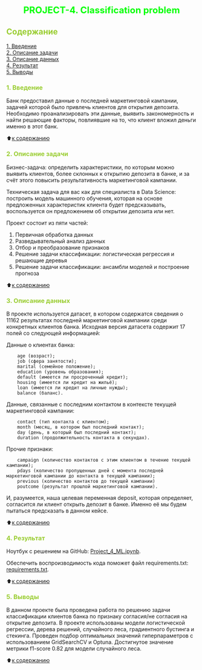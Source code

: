 # <font size = 5 color = #00FF00> <center>PROJECT-4. Classification problem</center></font> 



##  <font color = #9ACD32> Содержание </font>

[1. Введение](https://github.com/DmitVasilev/Project-_4_-ML#-1-%D0%B2%D0%B2%D0%B5%D0%B4%D0%B5%D0%BD%D0%B8%D0%B5-)   
[2. Описание задачи](https://github.com/DmitVasilev/Project-_4_-ML#2-%D0%BE%D0%BF%D0%B8%D1%81%D0%B0%D0%BD%D0%B8%D0%B5-%D0%B7%D0%B0%D0%B4%D0%B0%D1%87%D0%B8)   
[3. Описание данных](https://github.com/DmitVasilev/Project-_4_-ML#3-%D0%BE%D0%BF%D0%B8%D1%81%D0%B0%D0%BD%D0%B8%D0%B5-%D0%B4%D0%B0%D0%BD%D0%BD%D1%8B%D1%85)   
[4. Результат](https://github.com/DmitVasilev/Project-_4_-ML#4-%D1%80%D0%B5%D0%B7%D1%83%D0%BB%D1%8C%D1%82%D0%B0%D1%82)                  
[5. Выводы](https://github.com/DmitVasilev/Project-_4_-ML#5-%D0%B2%D1%8B%D0%B2%D0%BE%D0%B4%D1%8B)

### <font color = #9ACD32> 1. Введение </font>

Банк предоставил данные о последней маркетинговой кампании, задачей которой было привлечь клиентов для открытия депозита. Необходимо проанализировать эти данные, выявить закономерность и найти решающие факторы, повлиявшие на то, что клиент вложил деньги именно в этот банк. 
                          
:arrow_up:[к содержанию](https://github.com/DmitVasilev/Project-_4_-ML#-%D1%81%D0%BE%D0%B4%D0%B5%D1%80%D0%B6%D0%B0%D0%BD%D0%B8%D0%B5-)  

###  <font color = #9ACD32>2. Описание задачи</font>

Бизнес-задача: определить характеристики, по которым можно выявить клиентов, более склонных к открытию депозита в банке, и за счёт этого повысить результативность маркетинговой кампании.

Техническая задача для вас как для специалиста в Data Science: построить модель машинного обучения, которая на основе предложенных характеристик клиента будет предсказывать, воспользуется он предложением об открытии депозита или нет.

Проект состоит из пяти частей:
1. Первичная обработка данных 
2. Разведывательный анализ данных 
3. Отбор и преобразование признаков 
4. Решение задачи классификации: логистическая регрессия и решающие деревья
5. Решение задачи классификации: ансамбли моделей и построение прогноза

:arrow_up:[к содержанию](https://github.com/DmitVasilev/Project-_4_-ML#-%D1%81%D0%BE%D0%B4%D0%B5%D1%80%D0%B6%D0%B0%D0%BD%D0%B8%D0%B5-)  
                     
###  <font color = #9ACD32>3. Описание данных</font>

В проекте используется датасет, в котором содержатся сведения о 11162 результатах последней маркетинговой кампании среди конкретных клиентов банка. Исходная версия датасета содержит 17 полей со следующей информацией:

Данные о клиентах банка:

        age (возраст);
        job (сфера занятости);
        marital (семейное положение);
        education (уровень образования);
        default (имеется ли просроченный кредит);
        housing (имеется ли кредит на жильё);
        loan (имеется ли кредит на личные нужды);
        balance (баланс).

Данные, связанные с последним контактом в контексте текущей маркетинговой кампании:

        contact (тип контакта с клиентом);
        month (месяц, в котором был последний контакт);
        day (день, в который был последний контакт);
        duration (продолжительность контакта в секундах).

Прочие признаки:

        campaign (количество контактов с этим клиентом в течение текущей кампании);
        pdays (количество пропущенных дней с момента последней маркетинговой кампании до контакта в текущей кампании);
        previous (количество контактов до текущей кампании)
        poutcome (результат прошлой маркетинговой кампании).

И, разумеется, наша целевая переменная deposit, которая определяет, согласится ли клиент открыть депозит в банке. Именно её мы будем пытаться предсказать в данном кейсе.
                     
:arrow_up:[к содержанию](https://github.com/DmitVasilev/Project-_4_-ML#-%D1%81%D0%BE%D0%B4%D0%B5%D1%80%D0%B6%D0%B0%D0%BD%D0%B8%D0%B5-)   



###  <font color = #9ACD32>4. Результат</font>

Ноутбук с решением на GitHub: [Project_4_ML.ipynb](https://github.com/DmitVasilev/Project-_4_-ML/blob/95c158fb6df7cca03a6ea1a843e72b43a4631f79/Project_4_ML.ipynb).     
 
Обеспечить воспроизводимость кода поможет файл requirements.txt: [requirements.txt](https://github.com/DmitVasilev/Project-_4_-ML/blob/95c158fb6df7cca03a6ea1a843e72b43a4631f79/requirements.txt). 
                        
:arrow_up:[к содержанию](https://github.com/DmitVasilev/Project-_4_-ML#-%D1%81%D0%BE%D0%B4%D0%B5%D1%80%D0%B6%D0%B0%D0%BD%D0%B8%D0%B5-)      


###  <font color = #9ACD32>5. Выводы</font>

В данном проекте была проведена работа по решению задачи классификации клиентов банка по признаку согласия/не согласия на открытие депозита. 
В проекте использованы модели логистической регрессии, дерева решений, случайного леса, градиентного бустинга и стекинга. Проведен подбор оптимальных значений гиперпараметров с использованием GridSearchCV и Optuna. Достигнутое значение метрики f1-score 0.82 для модели случайного леса.
                             
:arrow_up:[к содержанию](https://github.com/DmitVasilev/Project-_4_-ML#-%D1%81%D0%BE%D0%B4%D0%B5%D1%80%D0%B6%D0%B0%D0%BD%D0%B8%D0%B5-)   
